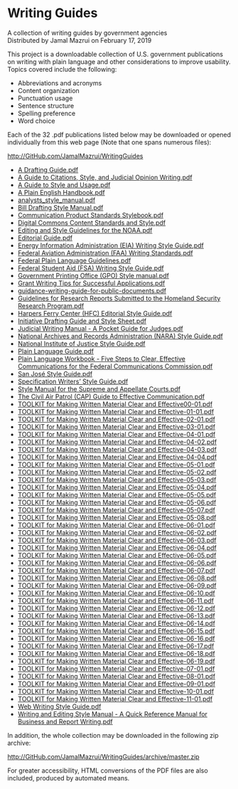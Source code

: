 ﻿# Writing Guides
A collection of writing guides by government agencies\
Distributed by Jamal Mazrui on February 17, 2019

This project is a downloadable collection of U.S. government publications on writing with plain language and other considerations to improve usability.  Topics covered include the following:

* Abbreviations and acronyms
* Content organization
* Punctuation usage
* Sentence structure
* Spelling preference
* Word choice

Each of the 32 .pdf publications listed below may be downloaded or opened individually from this web page (Note that one spans numerous files):

<http://GitHub.com/JamalMazrui/WritingGuides>

- [A Drafting Guide.pdf](https://github.com/jamalmazrui/WritingGuides/raw/master/A%20Drafting%20Guide.pdf)
- [A Guide to Citations, Style, and Judicial Opinion Writing.pdf](https://github.com/jamalmazrui/WritingGuides/raw/master/A%20Guide%20to%20Citations,%20Style,%20and%20Judicial%20Opinion%20Writing.pdf)
- [A Guide to Style and Usage.pdf](https://github.com/jamalmazrui/WritingGuides/raw/master/A%20Guide%20to%20Style%20and%20Usage.pdf)
- [A Plain English Handbook.pdf](https://github.com/jamalmazrui/WritingGuides/raw/master/A%20Plain%20English%20Handbook.pdf)
- [analysts_style_manual.pdf](https://github.com/jamalmazrui/WritingGuides/raw/master/analysts_style_manual.pdf)
- [Bill Drafting Style Manual.pdf](https://github.com/jamalmazrui/WritingGuides/raw/master/Bill%20Drafting%20Style%20Manual.pdf)
- [Communication Product Standards Stylebook.pdf](https://github.com/jamalmazrui/WritingGuides/raw/master/Communication%20Product%20Standards%20Stylebook.pdf)
- [Digital Commons Content Standards and Style.pdf](https://github.com/jamalmazrui/WritingGuides/raw/master/Digital%20Commons%20Content%20Standards%20and%20Style.pdf)
- [Editing and Style Guidelines for the NOAA.pdf](https://github.com/jamalmazrui/WritingGuides/raw/master/Editing%20and%20Style%20Guidelines%20for%20the%20NOAA.pdf)
- [Editorial Guide.pdf](https://github.com/jamalmazrui/WritingGuides/raw/master/Editorial%20Guide.pdf)
- [Energy Information Administration (EIA) Writing Style Guide.pdf](https://github.com/jamalmazrui/WritingGuides/raw/master/Energy%20Information%20Administration%20(EIA)%20Writing%20Style%20Guide.pdf)
- [Federal Aviation Administration (FAA) Writing Standards.pdf](https://github.com/jamalmazrui/WritingGuides/raw/master/Federal%20Aviation%20Administration%20(FAA)%20Writing%20Standards.pdf)
- [Federal Plain Language Guidelines.pdf](https://github.com/jamalmazrui/WritingGuides/raw/master/Federal%20Plain%20Language%20Guidelines.pdf)
- [Federal Student Aid (FSA) Writing Style Guide.pdf](https://github.com/jamalmazrui/WritingGuides/raw/master/Federal%20Student%20Aid%20(FSA)%20Writing%20Style%20Guide.pdf)
- [Government Printing Office (GPO) Style manual.pdf](https://github.com/jamalmazrui/WritingGuides/raw/master/Government%20Printing%20Office%20(GPO)%20Style%20manual.pdf)
- [Grant Writing Tips for Successful Applications.pdf](https://github.com/jamalmazrui/WritingGuides/raw/master/Grant%20Writing%20Tips%20for%20Successful%20Applications.pdf)
- [guidance-writing-guide-for-public-documents.pdf](https://github.com/jamalmazrui/WritingGuides/raw/master/guidance-writing-guide-for-public-documents.pdf)
- [Guidelines for Research Reports Submitted to the Homeland Security Research Program.pdf](https://github.com/jamalmazrui/WritingGuides/raw/master/Guidelines%20for%20Research%20Reports%20Submitted%20to%20the%20Homeland%20Security%20Research%20Program.pdf)
- [Harpers Ferry Center (HFC) Editorial Style Guide.pdf](https://github.com/jamalmazrui/WritingGuides/raw/master/Harpers%20Ferry%20Center%20(HFC)%20Editorial%20Style%20Guide.pdf)
- [Initiative Drafting Guide and Style Sheet.pdf](https://github.com/jamalmazrui/WritingGuides/raw/master/Initiative%20Drafting%20Guide%20and%20Style%20Sheet.pdf)
- [Judicial Writing Manual - A Pocket Guide for Judges.pdf](https://github.com/jamalmazrui/WritingGuides/raw/master/Judicial%20Writing%20Manual%20-%20A%20Pocket%20Guide%20for%20Judges.pdf)
- [National Archives and Records Administration (NARA) Style Guide.pdf](https://github.com/jamalmazrui/WritingGuides/raw/master/National%20Archives%20and%20Records%20Administration%20(NARA)%20Style%20Guide.pdf)
- [National Institute of Justice Style Guide.pdf](https://github.com/jamalmazrui/WritingGuides/raw/master/National%20Institute%20of%20Justice%20Style%20Guide.pdf)
- [Plain Language Guide.pdf](https://github.com/jamalmazrui/WritingGuides/raw/master/Plain%20Language%20Guide.pdf)
- [Plain Language Workbook - Five Steps to Clear, Effective Communications for the Federal Communications Commission.pdf](https://github.com/jamalmazrui/WritingGuides/raw/master/Plain%20Language%20Workbook%20-%20Five%20Steps%20to%20Clear,%20Effective%20Communications%20for%20the%20Federal%20Communications%20Commission.pdf)
- [San José Style Guide.pdf](https://github.com/jamalmazrui/WritingGuides/raw/master/San%20José%20Style%20Guide.pdf)
- [Specification Writers’  Style Guide.pdf](https://github.com/jamalmazrui/WritingGuides/raw/master/Specification%20Writers’%20%20Style%20Guide.pdf)
- [Style Manual for the Supreme and Appellate Courts.pdf](https://github.com/jamalmazrui/WritingGuides/raw/master/Style%20Manual%20for%20the%20Supreme%20and%20Appellate%20Courts.pdf)
- [The Civil Air Patrol (CAP) Guide to Effective Communication.pdf](https://github.com/jamalmazrui/WritingGuides/raw/master/The%20Civil%20Air%20Patrol%20(CAP)%20Guide%20to%20Effective%20Communication.pdf)
- [TOOLKIT for Making Written Material Clear and Effective00-01.pdf](https://github.com/jamalmazrui/WritingGuides/raw/master/TOOLKIT%20for%20Making%20Written%20Material%20Clear%20and%20Effective00-01.pdf)
- [TOOLKIT for Making Written Material Clear and Effective-01-01.pdf](https://github.com/jamalmazrui/WritingGuides/raw/master/TOOLKIT%20for%20Making%20Written%20Material%20Clear%20and%20Effective-01-01.pdf)
- [TOOLKIT for Making Written Material Clear and Effective-02-01.pdf](https://github.com/jamalmazrui/WritingGuides/raw/master/TOOLKIT%20for%20Making%20Written%20Material%20Clear%20and%20Effective-02-01.pdf)
- [TOOLKIT for Making Written Material Clear and Effective-03-01.pdf](https://github.com/jamalmazrui/WritingGuides/raw/master/TOOLKIT%20for%20Making%20Written%20Material%20Clear%20and%20Effective-03-01.pdf)
- [TOOLKIT for Making Written Material Clear and Effective-04-01.pdf](https://github.com/jamalmazrui/WritingGuides/raw/master/TOOLKIT%20for%20Making%20Written%20Material%20Clear%20and%20Effective-04-01.pdf)
- [TOOLKIT for Making Written Material Clear and Effective-04-02.pdf](https://github.com/jamalmazrui/WritingGuides/raw/master/TOOLKIT%20for%20Making%20Written%20Material%20Clear%20and%20Effective-04-02.pdf)
- [TOOLKIT for Making Written Material Clear and Effective-04-03.pdf](https://github.com/jamalmazrui/WritingGuides/raw/master/TOOLKIT%20for%20Making%20Written%20Material%20Clear%20and%20Effective-04-03.pdf)
- [TOOLKIT for Making Written Material Clear and Effective-04-04.pdf](https://github.com/jamalmazrui/WritingGuides/raw/master/TOOLKIT%20for%20Making%20Written%20Material%20Clear%20and%20Effective-04-04.pdf)
- [TOOLKIT for Making Written Material Clear and Effective-05-01.pdf](https://github.com/jamalmazrui/WritingGuides/raw/master/TOOLKIT%20for%20Making%20Written%20Material%20Clear%20and%20Effective-05-01.pdf)
- [TOOLKIT for Making Written Material Clear and Effective-05-02.pdf](https://github.com/jamalmazrui/WritingGuides/raw/master/TOOLKIT%20for%20Making%20Written%20Material%20Clear%20and%20Effective-05-02.pdf)
- [TOOLKIT for Making Written Material Clear and Effective-05-03.pdf](https://github.com/jamalmazrui/WritingGuides/raw/master/TOOLKIT%20for%20Making%20Written%20Material%20Clear%20and%20Effective-05-03.pdf)
- [TOOLKIT for Making Written Material Clear and Effective-05-04.pdf](https://github.com/jamalmazrui/WritingGuides/raw/master/TOOLKIT%20for%20Making%20Written%20Material%20Clear%20and%20Effective-05-04.pdf)
- [TOOLKIT for Making Written Material Clear and Effective-05-05.pdf](https://github.com/jamalmazrui/WritingGuides/raw/master/TOOLKIT%20for%20Making%20Written%20Material%20Clear%20and%20Effective-05-05.pdf)
- [TOOLKIT for Making Written Material Clear and Effective-05-06.pdf](https://github.com/jamalmazrui/WritingGuides/raw/master/TOOLKIT%20for%20Making%20Written%20Material%20Clear%20and%20Effective-05-06.pdf)
- [TOOLKIT for Making Written Material Clear and Effective-05-07.pdf](https://github.com/jamalmazrui/WritingGuides/raw/master/TOOLKIT%20for%20Making%20Written%20Material%20Clear%20and%20Effective-05-07.pdf)
- [TOOLKIT for Making Written Material Clear and Effective-05-08.pdf](https://github.com/jamalmazrui/WritingGuides/raw/master/TOOLKIT%20for%20Making%20Written%20Material%20Clear%20and%20Effective-05-08.pdf)
- [TOOLKIT for Making Written Material Clear and Effective-06-01.pdf](https://github.com/jamalmazrui/WritingGuides/raw/master/TOOLKIT%20for%20Making%20Written%20Material%20Clear%20and%20Effective-06-01.pdf)
- [TOOLKIT for Making Written Material Clear and Effective-06-02.pdf](https://github.com/jamalmazrui/WritingGuides/raw/master/TOOLKIT%20for%20Making%20Written%20Material%20Clear%20and%20Effective-06-02.pdf)
- [TOOLKIT for Making Written Material Clear and Effective-06-03.pdf](https://github.com/jamalmazrui/WritingGuides/raw/master/TOOLKIT%20for%20Making%20Written%20Material%20Clear%20and%20Effective-06-03.pdf)
- [TOOLKIT for Making Written Material Clear and Effective-06-04.pdf](https://github.com/jamalmazrui/WritingGuides/raw/master/TOOLKIT%20for%20Making%20Written%20Material%20Clear%20and%20Effective-06-04.pdf)
- [TOOLKIT for Making Written Material Clear and Effective-06-05.pdf](https://github.com/jamalmazrui/WritingGuides/raw/master/TOOLKIT%20for%20Making%20Written%20Material%20Clear%20and%20Effective-06-05.pdf)
- [TOOLKIT for Making Written Material Clear and Effective-06-06.pdf](https://github.com/jamalmazrui/WritingGuides/raw/master/TOOLKIT%20for%20Making%20Written%20Material%20Clear%20and%20Effective-06-06.pdf)
- [TOOLKIT for Making Written Material Clear and Effective-06-07.pdf](https://github.com/jamalmazrui/WritingGuides/raw/master/TOOLKIT%20for%20Making%20Written%20Material%20Clear%20and%20Effective-06-07.pdf)
- [TOOLKIT for Making Written Material Clear and Effective-06-08.pdf](https://github.com/jamalmazrui/WritingGuides/raw/master/TOOLKIT%20for%20Making%20Written%20Material%20Clear%20and%20Effective-06-08.pdf)
- [TOOLKIT for Making Written Material Clear and Effective-06-09.pdf](https://github.com/jamalmazrui/WritingGuides/raw/master/TOOLKIT%20for%20Making%20Written%20Material%20Clear%20and%20Effective-06-09.pdf)
- [TOOLKIT for Making Written Material Clear and Effective-06-10.pdf](https://github.com/jamalmazrui/WritingGuides/raw/master/TOOLKIT%20for%20Making%20Written%20Material%20Clear%20and%20Effective-06-10.pdf)
- [TOOLKIT for Making Written Material Clear and Effective-06-11.pdf](https://github.com/jamalmazrui/WritingGuides/raw/master/TOOLKIT%20for%20Making%20Written%20Material%20Clear%20and%20Effective-06-11.pdf)
- [TOOLKIT for Making Written Material Clear and Effective-06-12.pdf](https://github.com/jamalmazrui/WritingGuides/raw/master/TOOLKIT%20for%20Making%20Written%20Material%20Clear%20and%20Effective-06-12.pdf)
- [TOOLKIT for Making Written Material Clear and Effective-06-13.pdf](https://github.com/jamalmazrui/WritingGuides/raw/master/TOOLKIT%20for%20Making%20Written%20Material%20Clear%20and%20Effective-06-13.pdf)
- [TOOLKIT for Making Written Material Clear and Effective-06-14.pdf](https://github.com/jamalmazrui/WritingGuides/raw/master/TOOLKIT%20for%20Making%20Written%20Material%20Clear%20and%20Effective-06-14.pdf)
- [TOOLKIT for Making Written Material Clear and Effective-06-15.pdf](https://github.com/jamalmazrui/WritingGuides/raw/master/TOOLKIT%20for%20Making%20Written%20Material%20Clear%20and%20Effective-06-15.pdf)
- [TOOLKIT for Making Written Material Clear and Effective-06-16.pdf](https://github.com/jamalmazrui/WritingGuides/raw/master/TOOLKIT%20for%20Making%20Written%20Material%20Clear%20and%20Effective-06-16.pdf)
- [TOOLKIT for Making Written Material Clear and Effective-06-17.pdf](https://github.com/jamalmazrui/WritingGuides/raw/master/TOOLKIT%20for%20Making%20Written%20Material%20Clear%20and%20Effective-06-17.pdf)
- [TOOLKIT for Making Written Material Clear and Effective-06-18.pdf](https://github.com/jamalmazrui/WritingGuides/raw/master/TOOLKIT%20for%20Making%20Written%20Material%20Clear%20and%20Effective-06-18.pdf)
- [TOOLKIT for Making Written Material Clear and Effective-06-19.pdf](https://github.com/jamalmazrui/WritingGuides/raw/master/TOOLKIT%20for%20Making%20Written%20Material%20Clear%20and%20Effective-06-19.pdf)
- [TOOLKIT for Making Written Material Clear and Effective-07-01.pdf](https://github.com/jamalmazrui/WritingGuides/raw/master/TOOLKIT%20for%20Making%20Written%20Material%20Clear%20and%20Effective-07-01.pdf)
- [TOOLKIT for Making Written Material Clear and Effective-08-01.pdf](https://github.com/jamalmazrui/WritingGuides/raw/master/TOOLKIT%20for%20Making%20Written%20Material%20Clear%20and%20Effective-08-01.pdf)
- [TOOLKIT for Making Written Material Clear and Effective-09-01.pdf](https://github.com/jamalmazrui/WritingGuides/raw/master/TOOLKIT%20for%20Making%20Written%20Material%20Clear%20and%20Effective-09-01.pdf)
- [TOOLKIT for Making Written Material Clear and Effective-10-01.pdf](https://github.com/jamalmazrui/WritingGuides/raw/master/TOOLKIT%20for%20Making%20Written%20Material%20Clear%20and%20Effective-10-01.pdf)
- [TOOLKIT for Making Written Material Clear and Effective-11-01.pdf](https://github.com/jamalmazrui/WritingGuides/raw/master/TOOLKIT%20for%20Making%20Written%20Material%20Clear%20and%20Effective-11-01.pdf)
- [Web Writing Style Guide.pdf](https://github.com/jamalmazrui/WritingGuides/raw/master/Web%20Writing%20Style%20Guide.pdf)
- [Writing and Editing Style Manual - A Quick Reference Manual for Business and Report Writing.pdf](https://github.com/jamalmazrui/WritingGuides/raw/master/Writing%20and%20Editing%20Style%20Manual%20-%20A%20Quick%20Reference%20Manual%20for%20Business%20and%20Report%20Writing.pdf)


In addition, the whole collection may be downloaded in the following zip archive:

<http://GitHub.com/JamalMazrui/WritingGuides/archive/master.zip>

For greater accessibility, HTML conversions of the PDF files are also included, produced by automated means.
